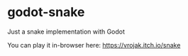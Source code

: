 # godot-snake
Just a snake implementation with Godot

You can play it in-browser here: https://vrojak.itch.io/snake
